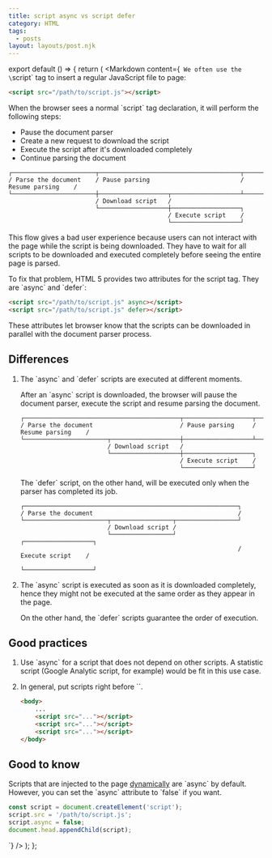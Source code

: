 ```yaml
---
title: script async vs script defer
category: HTML
tags:
  - posts
layout: layouts/post.njk
---
```


export default () => {
    return (
<Markdown
    content={`
We often use the \`script\` tag to insert a regular JavaScript file to page:

~~~ html
<script src="/path/to/script.js"></script>
~~~

When the browser sees a normal \`script\` tag declaration, it will perform the following steps:

* Pause the document parser
* Create a new request to download the script
* Execute the script after it's downloaded completely
* Continue parsing the document

~~~
┌───────────────────────┬───────────────────────────────────────┬───────────────────┐
/ Parse the document    / Pause parsing                         / Resume parsing    /
└───────────────────────┼───────────────────┬───────────────────┴───────────────────┘
                        / Download script   /
                        └───────────────────┼───────────────────┐
                                            / Execute script    /
                                            └───────────────────┘
~~~

This flow gives a bad user experience because users can not interact with the page while the script is being downloaded. 
They have to wait for all scripts to be downloaded and executed completely before seeing the entire page is parsed.

To fix that problem, HTML 5 provides two attributes for the script tag. They are \`async\` and \`defer\`:

~~~ html
<script src="/path/to/script.js" async></script>
<script src="/path/to/script.js" defer></script>
~~~

These attributes let browser know that the scripts can be downloaded in parallel with the document parser process. 

## Differences

1. The \`async\` and \`defer\` scripts are executed at different moments.

    After an \`async\` script is downloaded, the browser will pause the document parser, execute the script and resume parsing the document.

    ~~~
    ┌───────────────────────────────────────────┬───────────────────┬───────────────────┐
    / Parse the document                        / Pause parsing     / Resume parsing    /
    └───────────────────────┬───────────────────┼───────────────────┴───────────────────┘
                            / Download script   /
                            └───────────────────┼───────────────────┐
                                                / Execute script    /
                                                └───────────────────┘
    ~~~

    The \`defer\` script, on the other hand, will be executed only when the parser has completed its job.

    ~~~
    ┌───────────────────────────────────────────────────────────┐
    / Parse the document                                        /
    └───────────────────────┬─────────────────┬─────────────────┘
                            / Download script /
                            └─────────────────┘                 ┌───────────────────┐
                                                                / Execute script    /
                                                                └───────────────────┘
    ~~~

2. The \`async\` script is executed as soon as it is downloaded completely, hence they might not be executed at the same order as they appear in the page.
    
    On the other hand, the \`defer\` scripts guarantee the order of execution.

## Good practices

1. Use \`async\` for a script that does not depend on other scripts. A statistic script (Google Analytic script, for example) would be fit in this use case.

2. In general, put scripts right before \`</body>\`.

    ~~~ html
    <body>
        ...
        <script src="..."></script>
        <script src="..."></script>
        <script src="..."></script>
    </body>
    ~~~
    
## Good to know

Scripts that are injected to the page [dynamically](https://htmldom.dev/load-a-javascript-file-dynamically) are \`async\` by default. 
However, you can set the \`async\` attribute to \`false\` if you want.

~~~ javascript
const script = document.createElement('script');
script.src = '/path/to/script.js';
script.async = false;
document.head.appendChild(script);
~~~
`}
/>
    );
};
